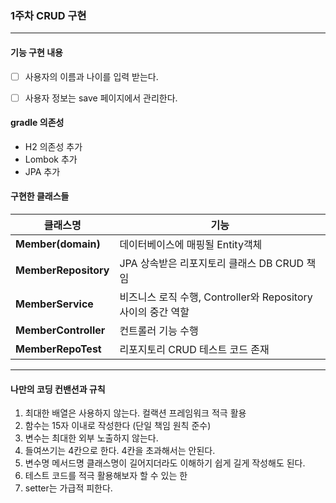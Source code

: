### 1주차 CRUD 구현

---

#### 기능 구현 내용
- [ ] 사용자의 이름과 나이를 입력 받는다.
- [ ] 사용자 정보는 save 페이지에서 관리한다.


#### gradle 의존성
- H2 의존성 추가
- Lombok 추가
- JPA 추가

#### 구현한 클래스들

| **클래스명**             | **기능**                                       |
|----------------------|----------------------------------------------|
| **Member(domain)**   | 데이터베이스에 매핑될 Entity객체                         |
| **MemberRepository** | JPA 상속받은 리포지토리 클래스 DB CRUD 책임                |
|**MemberService**| 비즈니스 로직 수행, Controller와 Repository 사이의 중간 역할 |
 |**MemberController** | 컨트롤러 기능 수행                                   |
  |**MemberRepoTest** | 리포지토리 CRUD 테스트 코드 존재 |



---

#### 나만의 코딩 컨밴션과 규칙
1. 최대한 배열은 사용하지 않는다. 컬랙션 프레임워크 적극 활용
2. 함수는 15자 이내로 작성한다 (단일 책임 원칙 준수)
3. 변수는 최대한 외부 노출하지 않는다.
4. 들여쓰기는 4칸으로 한다. 4칸을 초과해서는 안된다.
5. 변수명 메서드명 클래스명이 길어지더라도 이해하기 쉽게 길게 작성해도 된다.
6. 테스트 코드를 적극 활용해보자 할 수 있는 한
7. setter는 가급적 피한다. 